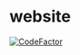 # website
<a href="https://www.codefactor.io/repository/github/chichiatubey/website"><img src="https://www.codefactor.io/repository/github/chichiatubey/website/badge" alt="CodeFactor" /></a>

